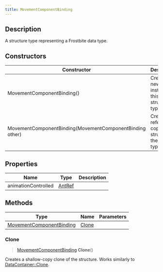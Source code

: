 ```yaml
---
title: MovementComponentBinding
---
```

## Description

A structure type representing a Frostbite data type.

## Constructors

| Constructor                                              | Description                                              |
| -------------------------------------------------------- | -------------------------------------------------------- |
| MovementComponentBinding()                               | Create a new instance of this structure type.            |
| MovementComponentBinding(MovementComponentBinding other) | Create a reference copy of a structure of the same type. |

## Properties

| Name                | Type             | Description |
| ------------------- | ---------------- | ----------- |
| animationControlled | [AntRef](/vext/ref/fb/antref/) |             |

## Methods

| Type                                                 | Name            | Parameters |
| ---------------------------------------------------- | --------------- | ---------- |
| [MovementComponentBinding](/vext/ref/fb/movementcomponentbinding/) | [Clone](#clone) |            |

### Clone

> [MovementComponentBinding](/vext/ref/fb/movementcomponentbinding/) **Clone**()

Creates a shallow-copy clone of the structure. Works similarly to [DataContainer::Clone](/vext/ref/shared/class/datacontainer#clone).
